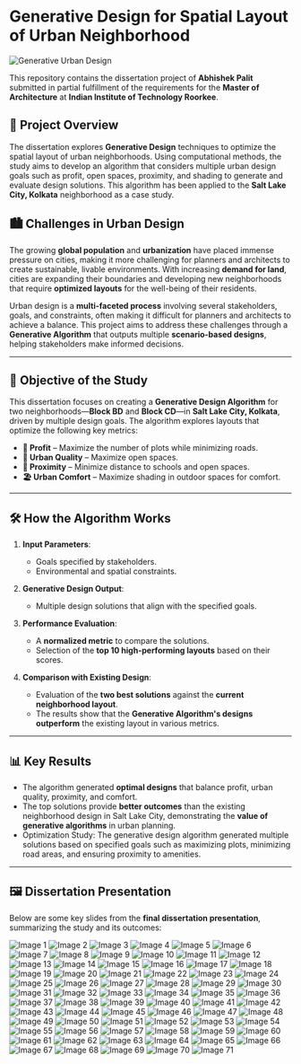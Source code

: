 # Generative Design for Spatial Layout of Urban Neighborhood

![Generative Urban Design](./images/image.gif)

This repository contains the dissertation project of **Abhishek Palit** submitted in partial fulfillment of the requirements for the **Master of Architecture** at **Indian Institute of Technology Roorkee**.

## 📄 Project Overview

The dissertation explores **Generative Design** techniques to optimize the spatial layout of urban neighborhoods. Using computational methods, the study aims to develop an algorithm that considers multiple urban design goals such as profit, open spaces, proximity, and shading to generate and evaluate design solutions. This algorithm has been applied to the **Salt Lake City, Kolkata** neighborhood as a case study.



## 🏙️ **Challenges in Urban Design**

The growing **global population** and **urbanization** have placed immense pressure on cities, making it more challenging for planners and architects to create sustainable, livable environments. With increasing **demand for land**, cities are expanding their boundaries and developing new neighborhoods that require **optimized layouts** for the well-being of their residents.

Urban design is a **multi-faceted process** involving several stakeholders, goals, and constraints, often making it difficult for planners and architects to achieve a balance. This project aims to address these challenges through a **Generative Algorithm** that outputs multiple **scenario-based designs**, helping stakeholders make informed decisions.

---

## 🎯 **Objective of the Study**

This dissertation focuses on creating a **Generative Design Algorithm** for two neighborhoods—**Block BD** and **Block CD**—in **Salt Lake City, Kolkata**, driven by multiple design goals. The algorithm explores layouts that optimize the following key metrics:

- **🏢 Profit** – Maximize the number of plots while minimizing roads.
- **🌳 Urban Quality** – Maximize open spaces.
- **🚶 Proximity** – Minimize distance to schools and open spaces.
- **🏖️ Urban Comfort** – Maximize shading in outdoor spaces for comfort.

---

## 🛠️ **How the Algorithm Works**

1. **Input Parameters**: 
   - Goals specified by stakeholders.
   - Environmental and spatial constraints.

2. **Generative Design Output**: 
   - Multiple design solutions that align with the specified goals.

3. **Performance Evaluation**: 
   - A **normalized metric** to compare the solutions.
   - Selection of the **top 10 high-performing layouts** based on their scores.

4. **Comparison with Existing Design**:
   - Evaluation of the **two best solutions** against the **current neighborhood layout**.
   - The results show that the **Generative Algorithm's designs outperform** the existing layout in various metrics.

---

## 📊 **Key Results**

- The algorithm generated **optimal designs** that balance profit, urban quality, proximity, and comfort.
- The top solutions provide **better outcomes** than the existing neighborhood design in Salt Lake City, demonstrating the **value of generative algorithms** in urban planning.
- Optimization Study: The generative design algorithm generated multiple solutions based on specified goals such as maximizing plots, minimizing road areas, and ensuring proximity to amenities.

---

## 🖼️ **Dissertation Presentation**

Below are some key slides from the **final dissertation presentation**, summarizing the study and its outcomes:

<!-- Presentation Gallery -->

![Image 1](./images/1729655575322-768005ca-eccd-407a-99ed-e7fbb9989eb9_1.jpg)
![Image 2](./images/1729655575322-768005ca-eccd-407a-99ed-e7fbb9989eb9_2.jpg)
![Image 3](./images/1729655575322-768005ca-eccd-407a-99ed-e7fbb9989eb9_3.jpg)
![Image 4](./images/1729655575322-768005ca-eccd-407a-99ed-e7fbb9989eb9_4.jpg)
![Image 5](./images/1729655575322-768005ca-eccd-407a-99ed-e7fbb9989eb9_5.jpg)
![Image 6](./images/1729655575322-768005ca-eccd-407a-99ed-e7fbb9989eb9_6.jpg)
![Image 7](./images/1729655575322-768005ca-eccd-407a-99ed-e7fbb9989eb9_7.jpg)
![Image 8](./images/1729655575322-768005ca-eccd-407a-99ed-e7fbb9989eb9_8.jpg)
![Image 9](./images/1729655575322-768005ca-eccd-407a-99ed-e7fbb9989eb9_9.jpg)
![Image 10](./images/1729655575322-768005ca-eccd-407a-99ed-e7fbb9989eb9_10.jpg)
![Image 11](./images/1729655575322-768005ca-eccd-407a-99ed-e7fbb9989eb9_11.jpg)
![Image 12](./images/1729655575322-768005ca-eccd-407a-99ed-e7fbb9989eb9_12.jpg)
![Image 13](./images/1729655575322-768005ca-eccd-407a-99ed-e7fbb9989eb9_13.jpg)
![Image 14](./images/1729655575322-768005ca-eccd-407a-99ed-e7fbb9989eb9_14.jpg)
![Image 15](./images/1729655575322-768005ca-eccd-407a-99ed-e7fbb9989eb9_15.jpg)
![Image 16](./images/1729655575322-768005ca-eccd-407a-99ed-e7fbb9989eb9_16.jpg)
![Image 17](./images/1729655575322-768005ca-eccd-407a-99ed-e7fbb9989eb9_17.jpg)
![Image 18](./images/1729655575322-768005ca-eccd-407a-99ed-e7fbb9989eb9_18.jpg)
![Image 19](./images/1729655575322-768005ca-eccd-407a-99ed-e7fbb9989eb9_19.jpg)
![Image 20](./images/1729655575322-768005ca-eccd-407a-99ed-e7fbb9989eb9_20.jpg)
![Image 21](./images/1729655575322-768005ca-eccd-407a-99ed-e7fbb9989eb9_21.jpg)
![Image 22](./images/1729655575322-768005ca-eccd-407a-99ed-e7fbb9989eb9_22.jpg)
![Image 23](./images/1729655575322-768005ca-eccd-407a-99ed-e7fbb9989eb9_23.jpg)
![Image 24](./images/1729655575322-768005ca-eccd-407a-99ed-e7fbb9989eb9_24.jpg)
![Image 25](./images/1729655575322-768005ca-eccd-407a-99ed-e7fbb9989eb9_25.jpg)
![Image 26](./images/1729655575322-768005ca-eccd-407a-99ed-e7fbb9989eb9_26.jpg)
![Image 27](./images/1729655575322-768005ca-eccd-407a-99ed-e7fbb9989eb9_27.jpg)
![Image 28](./images/1729655575322-768005ca-eccd-407a-99ed-e7fbb9989eb9_28.jpg)
![Image 29](./images/1729655575322-768005ca-eccd-407a-99ed-e7fbb9989eb9_29.jpg)
![Image 30](./images/1729655575322-768005ca-eccd-407a-99ed-e7fbb9989eb9_30.jpg)
![Image 31](./images/1729655575322-768005ca-eccd-407a-99ed-e7fbb9989eb9_31.jpg)
![Image 32](./images/1729655575322-768005ca-eccd-407a-99ed-e7fbb9989eb9_32.jpg)
![Image 33](./images/1729655575322-768005ca-eccd-407a-99ed-e7fbb9989eb9_33.jpg)
![Image 34](./images/1729655575322-768005ca-eccd-407a-99ed-e7fbb9989eb9_34.jpg)
![Image 35](./images/1729655575322-768005ca-eccd-407a-99ed-e7fbb9989eb9_35.jpg)
![Image 36](./images/1729655575322-768005ca-eccd-407a-99ed-e7fbb9989eb9_36.jpg)
![Image 37](./images/1729655575322-768005ca-eccd-407a-99ed-e7fbb9989eb9_37.jpg)
![Image 38](./images/1729655575322-768005ca-eccd-407a-99ed-e7fbb9989eb9_38.jpg)
![Image 39](./images/1729655575322-768005ca-eccd-407a-99ed-e7fbb9989eb9_39.jpg)
![Image 40](./images/1729655575322-768005ca-eccd-407a-99ed-e7fbb9989eb9_40.jpg)
![Image 41](./images/1729655575322-768005ca-eccd-407a-99ed-e7fbb9989eb9_41.jpg)
![Image 42](./images/1729655575322-768005ca-eccd-407a-99ed-e7fbb9989eb9_42.jpg)
![Image 43](./images/1729655575322-768005ca-eccd-407a-99ed-e7fbb9989eb9_43.jpg)
![Image 44](./images/1729655575322-768005ca-eccd-407a-99ed-e7fbb9989eb9_44.jpg)
![Image 45](./images/1729655575322-768005ca-eccd-407a-99ed-e7fbb9989eb9_45.jpg)
![Image 46](./images/1729655575322-768005ca-eccd-407a-99ed-e7fbb9989eb9_46.jpg)
![Image 47](./images/1729655575322-768005ca-eccd-407a-99ed-e7fbb9989eb9_47.jpg)
![Image 48](./images/1729655575322-768005ca-eccd-407a-99ed-e7fbb9989eb9_48.jpg)
![Image 49](./images/1729655575322-768005ca-eccd-407a-99ed-e7fbb9989eb9_49.jpg)
![Image 50](./images/1729655575322-768005ca-eccd-407a-99ed-e7fbb9989eb9_50.jpg)
![Image 51](./images/1729655575322-768005ca-eccd-407a-99ed-e7fbb9989eb9_51.jpg)
![Image 52](./images/1729655575322-768005ca-eccd-407a-99ed-e7fbb9989eb9_52.jpg)
![Image 53](./images/1729655575322-768005ca-eccd-407a-99ed-e7fbb9989eb9_53.jpg)
![Image 54](./images/1729655575322-768005ca-eccd-407a-99ed-e7fbb9989eb9_54.jpg)
![Image 55](./images/1729655575322-768005ca-eccd-407a-99ed-e7fbb9989eb9_55.jpg)
![Image 56](./images/1729655575322-768005ca-eccd-407a-99ed-e7fbb9989eb9_56.jpg)
![Image 57](./images/1729655575322-768005ca-eccd-407a-99ed-e7fbb9989eb9_57.jpg)
![Image 58](./images/1729655575322-768005ca-eccd-407a-99ed-e7fbb9989eb9_58.jpg)
![Image 59](./images/1729655575322-768005ca-eccd-407a-99ed-e7fbb9989eb9_59.jpg)
![Image 60](./images/1729655575322-768005ca-eccd-407a-99ed-e7fbb9989eb9_60.jpg)
![Image 61](./images/1729655575322-768005ca-eccd-407a-99ed-e7fbb9989eb9_61.jpg)
![Image 62](./images/1729655575322-768005ca-eccd-407a-99ed-e7fbb9989eb9_62.jpg)
![Image 63](./images/1729655575322-768005ca-eccd-407a-99ed-e7fbb9989eb9_63.jpg)
![Image 64](./images/1729655575322-768005ca-eccd-407a-99ed-e7fbb9989eb9_64.jpg)
![Image 65](./images/1729655575322-768005ca-eccd-407a-99ed-e7fbb9989eb9_65.jpg)
![Image 66](./images/1729655575322-768005ca-eccd-407a-99ed-e7fbb9989eb9_66.jpg)
![Image 67](./images/1729655575322-768005ca-eccd-407a-99ed-e7fbb9989eb9_67.jpg)
![Image 68](./images/1729655575322-768005ca-eccd-407a-99ed-e7fbb9989eb9_68.jpg)
![Image 69](./images/1729655575322-768005ca-eccd-407a-99ed-e7fbb9989eb9_69.jpg)
![Image 70](./images/1729655575322-768005ca-eccd-407a-99ed-e7fbb9989eb9_70.jpg)
![Image 71](./images/1729655575322-768005ca-eccd-407a-99ed-e7fbb9989eb9_71.jpg)

